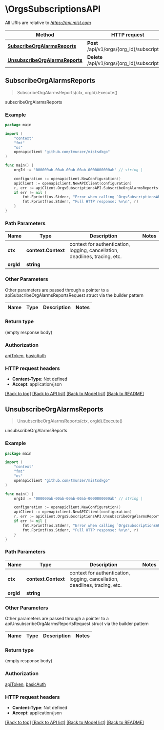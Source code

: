 # \OrgsSubscriptionsAPI

All URIs are relative to *https://api.mist.com*

Method | HTTP request | Description
------------- | ------------- | -------------
[**SubscribeOrgAlarmsReports**](OrgsSubscriptionsAPI.md#SubscribeOrgAlarmsReports) | **Post** /api/v1/orgs/{org_id}/subscriptions | subscribeOrgAlarmsReports
[**UnsubscribeOrgAlarmsReports**](OrgsSubscriptionsAPI.md#UnsubscribeOrgAlarmsReports) | **Delete** /api/v1/orgs/{org_id}/subscriptions | unsubscribeOrgAlarmsReports



## SubscribeOrgAlarmsReports

> SubscribeOrgAlarmsReports(ctx, orgId).Execute()

subscribeOrgAlarmsReports



### Example

```go
package main

import (
	"context"
	"fmt"
	"os"
	openapiclient "github.com/tmunzer/mistsdkgo"
)

func main() {
	orgId := "000000ab-00ab-00ab-00ab-0000000000ab" // string | 

	configuration := openapiclient.NewConfiguration()
	apiClient := openapiclient.NewAPIClient(configuration)
	r, err := apiClient.OrgsSubscriptionsAPI.SubscribeOrgAlarmsReports(context.Background(), orgId).Execute()
	if err != nil {
		fmt.Fprintf(os.Stderr, "Error when calling `OrgsSubscriptionsAPI.SubscribeOrgAlarmsReports``: %v\n", err)
		fmt.Fprintf(os.Stderr, "Full HTTP response: %v\n", r)
	}
}
```

### Path Parameters


Name | Type | Description  | Notes
------------- | ------------- | ------------- | -------------
**ctx** | **context.Context** | context for authentication, logging, cancellation, deadlines, tracing, etc.
**orgId** | **string** |  | 

### Other Parameters

Other parameters are passed through a pointer to a apiSubscribeOrgAlarmsReportsRequest struct via the builder pattern


Name | Type | Description  | Notes
------------- | ------------- | ------------- | -------------


### Return type

 (empty response body)

### Authorization

[apiToken](../README.md#apiToken), [basicAuth](../README.md#basicAuth)

### HTTP request headers

- **Content-Type**: Not defined
- **Accept**: application/json

[[Back to top]](#) [[Back to API list]](../README.md#documentation-for-api-endpoints)
[[Back to Model list]](../README.md#documentation-for-models)
[[Back to README]](../README.md)


## UnsubscribeOrgAlarmsReports

> UnsubscribeOrgAlarmsReports(ctx, orgId).Execute()

unsubscribeOrgAlarmsReports



### Example

```go
package main

import (
	"context"
	"fmt"
	"os"
	openapiclient "github.com/tmunzer/mistsdkgo"
)

func main() {
	orgId := "000000ab-00ab-00ab-00ab-0000000000ab" // string | 

	configuration := openapiclient.NewConfiguration()
	apiClient := openapiclient.NewAPIClient(configuration)
	r, err := apiClient.OrgsSubscriptionsAPI.UnsubscribeOrgAlarmsReports(context.Background(), orgId).Execute()
	if err != nil {
		fmt.Fprintf(os.Stderr, "Error when calling `OrgsSubscriptionsAPI.UnsubscribeOrgAlarmsReports``: %v\n", err)
		fmt.Fprintf(os.Stderr, "Full HTTP response: %v\n", r)
	}
}
```

### Path Parameters


Name | Type | Description  | Notes
------------- | ------------- | ------------- | -------------
**ctx** | **context.Context** | context for authentication, logging, cancellation, deadlines, tracing, etc.
**orgId** | **string** |  | 

### Other Parameters

Other parameters are passed through a pointer to a apiUnsubscribeOrgAlarmsReportsRequest struct via the builder pattern


Name | Type | Description  | Notes
------------- | ------------- | ------------- | -------------


### Return type

 (empty response body)

### Authorization

[apiToken](../README.md#apiToken), [basicAuth](../README.md#basicAuth)

### HTTP request headers

- **Content-Type**: Not defined
- **Accept**: application/json

[[Back to top]](#) [[Back to API list]](../README.md#documentation-for-api-endpoints)
[[Back to Model list]](../README.md#documentation-for-models)
[[Back to README]](../README.md)

